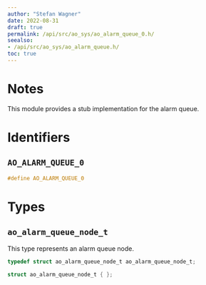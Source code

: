 ```yaml
---
author: "Stefan Wagner"
date: 2022-08-31
draft: true
permalink: /api/src/ao_sys/ao_alarm_queue_0.h/
seealso:
- /api/src/ao_sys/ao_alarm_queue.h/
toc: true
---
```


# Notes

This module provides a stub implementation for the alarm queue.

# Identifiers

## `AO_ALARM_QUEUE_0`

```c
#define AO_ALARM_QUEUE_0
```

# Types

## `ao_alarm_queue_node_t`

This type represents an alarm queue node.

```c
typedef struct ao_alarm_queue_node_t ao_alarm_queue_node_t;
```

```c
struct ao_alarm_queue_node_t { };
```
